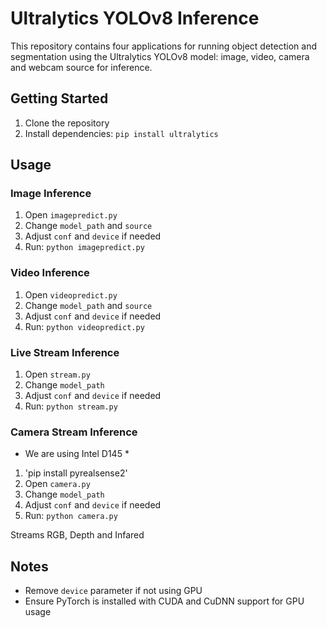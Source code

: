 # Ultralytics YOLOv8 Inference

This repository contains four applications for running object detection and segmentation using the Ultralytics YOLOv8 model: image, video, camera and webcam source for inference.

## Getting Started

1. Clone the repository
2. Install dependencies: `pip install ultralytics`

## Usage

### Image Inference

1. Open `imagepredict.py`
2. Change `model_path` and `source`
3. Adjust `conf` and `device` if needed
4. Run: `python imagepredict.py`

### Video Inference

1. Open `videopredict.py`
2. Change `model_path` and `source`
3. Adjust `conf` and `device` if needed
4. Run: `python videopredict.py`

### Live Stream Inference

1. Open `stream.py`
2. Change `model_path`
3. Adjust `conf` and `device` if needed
4. Run: `python stream.py`

### Camera Stream Inference
* We are using Intel D145 *
1. 'pip install pyrealsense2'
2. Open `camera.py`
3. Change `model_path`
4. Adjust `conf` and `device` if needed
5. Run: `python camera.py`

Streams RGB, Depth and Infared

## Notes

- Remove `device` parameter if not using GPU
- Ensure PyTorch is installed with CUDA and CuDNN support for GPU usage
